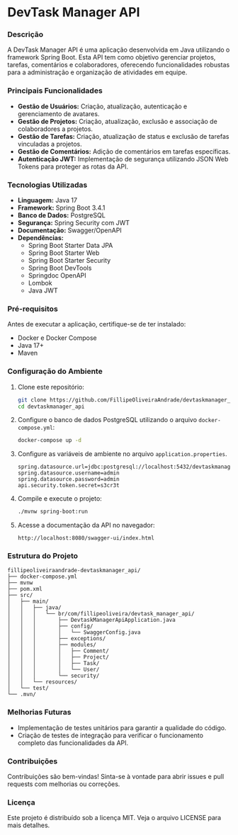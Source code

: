 # DevTask Manager API

### Descrição
A DevTask Manager API é uma aplicação desenvolvida em Java utilizando o framework Spring Boot. Esta API tem como objetivo gerenciar projetos, tarefas, comentários e colaboradores, oferecendo funcionalidades robustas para a administração e organização de atividades em equipe.

### Principais Funcionalidades
- **Gestão de Usuários:** Criação, atualização, autenticação e gerenciamento de avatares.
- **Gestão de Projetos:** Criação, atualização, exclusão e associação de colaboradores a projetos.
- **Gestão de Tarefas:** Criação, atualização de status e exclusão de tarefas vinculadas a projetos.
- **Gestão de Comentários:** Adição de comentários em tarefas específicas.
- **Autenticação JWT:** Implementação de segurança utilizando JSON Web Tokens para proteger as rotas da API.

### Tecnologias Utilizadas
- **Linguagem:** Java 17
- **Framework:** Spring Boot 3.4.1
- **Banco de Dados:** PostgreSQL
- **Segurança:** Spring Security com JWT
- **Documentação:** Swagger/OpenAPI
- **Dependências:**
  - Spring Boot Starter Data JPA
  - Spring Boot Starter Web
  - Spring Boot Starter Security
  - Spring Boot DevTools
  - Springdoc OpenAPI
  - Lombok
  - Java JWT

### Pré-requisitos
Antes de executar a aplicação, certifique-se de ter instalado:
- Docker e Docker Compose
- Java 17+
- Maven

### Configuração do Ambiente
1. Clone este repositório:
   ```bash
   git clone https://github.com/FillipeOliveiraAndrade/devtaskmanager_api.git
   cd devtaskmanager_api
   ```

2. Configure o banco de dados PostgreSQL utilizando o arquivo `docker-compose.yml`:
   ```bash
   docker-compose up -d
   ```

3. Configure as variáveis de ambiente no arquivo `application.properties`.
   ```properties
   spring.datasource.url=jdbc:postgresql://localhost:5432/devtaskmanagerDB
   spring.datasource.username=admin
   spring.datasource.password=admin
   api.security.token.secret=s3cr3t
   ```

4. Compile e execute o projeto:
   ```bash
   ./mvnw spring-boot:run
   ```

5. Acesse a documentação da API no navegador:
   ```
   http://localhost:8080/swagger-ui/index.html
   ```

### Estrutura do Projeto
```
fillipeoliveiraandrade-devtaskmanager_api/
├── docker-compose.yml
├── mvnw
├── pom.xml
├── src/
│   ├── main/
│   │   ├── java/
│   │   │   └── br/com/fillipeoliveira/devtask_manager_api/
│   │   │       ├── DevtaskManagerApiApplication.java
│   │   │       ├── config/
│   │   │       │   └── SwaggerConfig.java
│   │   │       ├── exceptions/
│   │   │       ├── modules/
│   │   │       │   ├── Comment/
│   │   │       │   ├── Project/
│   │   │       │   ├── Task/
│   │   │       │   └── User/
│   │   │       └── security/
│   │   └── resources/
│   └── test/
└── .mvn/
```

### Melhorias Futuras
- Implementação de testes unitários para garantir a qualidade do código.
- Criação de testes de integração para verificar o funcionamento completo das funcionalidades da API.

### Contribuições
Contribuições são bem-vindas! Sinta-se à vontade para abrir issues e pull requests com melhorias ou correções.

### Licença
Este projeto é distribuído sob a licença MIT. Veja o arquivo LICENSE para mais detalhes.
